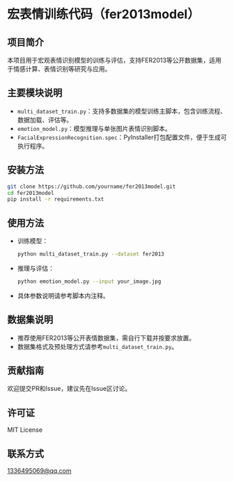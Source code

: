 # 宏表情训练代码（fer2013model）

## 项目简介
本项目用于宏观表情识别模型的训练与评估，支持FER2013等公开数据集，适用于情感计算、表情识别等研究与应用。

## 主要模块说明
- `multi_dataset_train.py`：支持多数据集的模型训练主脚本，包含训练流程、数据加载、评估等。
- `emotion_model.py`：模型推理与单张图片表情识别脚本。
- `FacialExpressionRecognition.spec`：PyInstaller打包配置文件，便于生成可执行程序。

## 安装方法
```bash
git clone https://github.com/yourname/fer2013model.git
cd fer2013model
pip install -r requirements.txt
```

## 使用方法
- 训练模型：
  ```bash
  python multi_dataset_train.py --dataset fer2013
  ```
- 推理与评估：
  ```bash
  python emotion_model.py --input your_image.jpg
  ```
- 具体参数说明请参考脚本内注释。

## 数据集说明
- 推荐使用FER2013等公开表情数据集，需自行下载并按要求放置。
- 数据集格式及预处理方式请参考`multi_dataset_train.py`。

## 贡献指南
欢迎提交PR和Issue，建议先在Issue区讨论。

## 许可证
MIT License

## 联系方式
1336495069@qq.com 